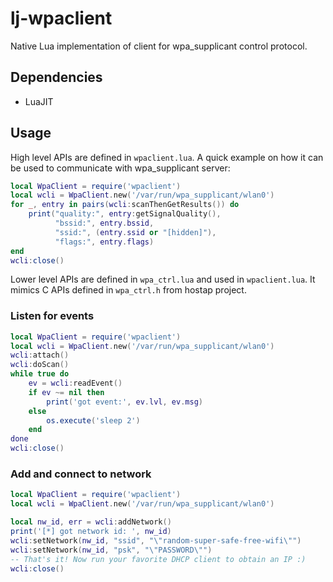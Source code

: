 lj-wpaclient
============

Native Lua implementation of client for wpa_supplicant control protocol.


Dependencies
------------

 * LuaJIT


Usage
-----
High level APIs are defined in `wpaclient.lua`. A quick example on how it can
be used to communicate with wpa_supplicant server:

```lua
local WpaClient = require('wpaclient')
local wcli = WpaClient.new('/var/run/wpa_supplicant/wlan0')
for _, entry in pairs(wcli:scanThenGetResults()) do
    print("quality:", entry:getSignalQuality(),
          "bssid:", entry.bssid,
          "ssid:", (entry.ssid or "[hidden]"),
          "flags:", entry.flags)
end
wcli:close()
```

Lower level APIs are defined in `wpa_ctrl.lua` and used in `wpaclient.lua`. It
mimics C APIs defined in `wpa_ctrl.h` from hostap project.


### Listen for events

```lua
local WpaClient = require('wpaclient')
local wcli = WpaClient.new('/var/run/wpa_supplicant/wlan0')
wcli:attach()
wcli:doScan()
while true do
    ev = wcli:readEvent()
    if ev ~= nil then
        print('got event:', ev.lvl, ev.msg)
    else
        os.execute('sleep 2')
    end
done
wcli:close()
```


### Add and connect to network

```lua
local WpaClient = require('wpaclient')
local wcli = WpaClient.new('/var/run/wpa_supplicant/wlan0')

local nw_id, err = wcli:addNetwork()
print('[*] got network id: ', nw_id)
wcli:setNetwork(nw_id, "ssid", "\"random-super-safe-free-wifi\"")
wcli:setNetwork(nw_id, "psk", "\"PASSWORD\"")
-- That's it! Now run your favorite DHCP client to obtain an IP :)
wcli:close()
```
